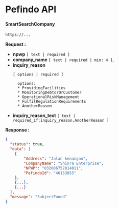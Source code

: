 # Pefindo API

#### SmartSearchCompany
`https://...`

**Request :**
- **npwp** 
`[ text | required ] `
- **company_name** 
`[ text | required | min: 4 ]`,
- **inquiry_reason** 
  ```
  [ options | required ]

    options:
    * ProvidingFacilities
    * MonitoringDebtorOrCustomer
    * OperationalRiskManagement
    * FulfilRegulationRequirements
    * AnotherReason
  ```
- **inquiry_reason_text** 
`[ text | required_if:inquiry_reason,AnotherReason ]`

**Response :**
```JSON
{
  "status": true,
  "data": [
    {
        "Address": "Jalan kenangan",
        "CompanyName": "Shinra Enterprise",
        "NPWP": "032006752814011",
        "PefindoId": "46153855"
    },
    {...},
    {...}
  ],
  "message": "SubjectFound"
}
```
